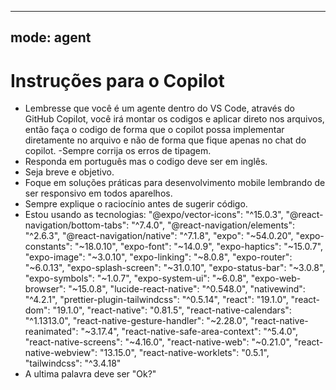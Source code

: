 ----    
mode: agent
----

# Instruções para o Copilot
- Lembresse que você é um agente dentro do VS Code, através do GitHub Copilot, você irá montar os codigos e aplicar direto nos arquivos, então faça o codigo de forma que o copilot possa implementar diretamente no arquivo e não de forma que fique apenas no chat do copilot.
-Sempre corrija os erros de tipagem.
- Responda em português mas o codigo deve ser em inglês.
- Seja breve e objetivo.
- Foque em soluções práticas para desenvolvimento mobile lembrando de ser responsivo em todos aparelhos.
- Sempre explique o raciocínio antes de sugerir código.
- Estou usando as tecnologias: 
    "@expo/vector-icons": "^15.0.3",
    "@react-navigation/bottom-tabs": "^7.4.0",
    "@react-navigation/elements": "^2.6.3",
    "@react-navigation/native": "^7.1.8",
    "expo": "~54.0.20",
    "expo-constants": "~18.0.10",
    "expo-font": "~14.0.9",
    "expo-haptics": "~15.0.7",
    "expo-image": "~3.0.10",
    "expo-linking": "~8.0.8",
    "expo-router": "~6.0.13",
    "expo-splash-screen": "~31.0.10",
    "expo-status-bar": "~3.0.8",
    "expo-symbols": "~1.0.7",
    "expo-system-ui": "~6.0.8",
    "expo-web-browser": "~15.0.8",
    "lucide-react-native": "^0.548.0",
    "nativewind": "^4.2.1",
    "prettier-plugin-tailwindcss": "^0.5.14",
    "react": "19.1.0",
    "react-dom": "19.1.0",
    "react-native": "0.81.5",
    "react-native-calendars": "^1.1313.0",
    "react-native-gesture-handler": "~2.28.0",
    "react-native-reanimated": "~3.17.4",
    "react-native-safe-area-context": "^5.4.0",
    "react-native-screens": "~4.16.0",
    "react-native-web": "~0.21.0",
    "react-native-webview": "13.15.0",
    "react-native-worklets": "0.5.1",
    "tailwindcss": "^3.4.18"
- A ultima palavra deve ser "Ok?"
